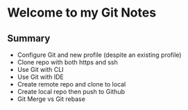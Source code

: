 # Welcome to my Git Notes

## Summary
- Configure Git and new profile (despite an existing profile)
- Clone repo with both https and ssh
- Use Git with CLI
- Use Git with IDE
- Create remote repo and clone to local
- Create local repo then push to Github
- Git Merge vs Git rebase
